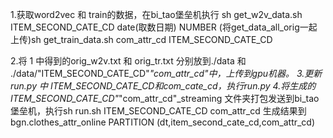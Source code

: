 1.获取word2vec 和 train的数据，在bi_tao堡垒机执行
  sh get_w2v_data.sh ITEM_SECOND_CATE_CD date(取数日期) NUMBER
  (将get_data_all_orig一起上传)sh get_train_data.sh com_attr_cd  ITEM_SECOND_CATE_CD 

2.将 1 中得到的orig_w2v.txt 和 orig_tr.txt 分别放到./data 和 ./data/"ITEM_SECOND_CATE_CD"_"com_attr_cd"中，上传到gpu机器。
3.更新run.py 中 ITEM_SECOND_CATE_CD和com_cate_cd，执行run.py
4.将生成的ITEM_SECOND_CATE_CD"_"com_attr_cd"_streaming 文件夹打包发送到bi_tao堡垒机，执行sh run.sh ITEM_SECOND_CATE_CD com_attr_cd 生成结果到bgn.clothes_attr_online PARTITION (dt,item_second_cate_cd,com_attr_cd)